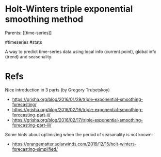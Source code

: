 # Holt-Winters triple exponential smoothing method

Parents: [[time-series]]

#timeseries #stats


A way to predict time-series data using local info (current point), global info (trend) and seasonality.

# Refs

Nice introduction in 3 parts (by Gregory Trubetskoy)
* https://grisha.org/blog/2016/01/29/triple-exponential-smoothing-forecasting/
* https://grisha.org/blog/2016/02/16/triple-exponential-smoothing-forecasting-part-ii/
* https://grisha.org/blog/2016/02/17/triple-exponential-smoothing-forecasting-part-iii/

Some hints about optimizing when the period of seasonality is not known:
* https://orangematter.solarwinds.com/2019/12/15/holt-winters-forecasting-simplified/	